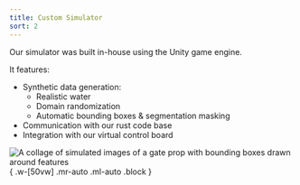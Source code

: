 ```yaml
---
title: Custom Simulator
sort: 2
---
```

Our simulator was built in-house using the Unity game engine.

It features:
- Synthetic data generation:
  - Realistic water
  - Domain randomization
  - Automatic bounding boxes & segmentation masking
- Communication with our rust code base
- Integration with our virtual control board

![A collage of simulated images of a gate prop with bounding boxes drawn around features](/assets/images/software/simulated_gate_collage.png "Gate props in simulated environments"){ .w-[50vw] .mr-auto .ml-auto .block }
